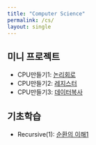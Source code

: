 ```yaml
---
title: "Computer Science"
permalink: /cs/
layout: single
---
```


## 미니 프로젝트

- CPU만들기1: [논리회로](nandgate/)
- CPU만들기2: [레지스터](register/)
- CPU만들기3: [데이터복사](register2/)

## 기초학습

- Recursive(1): [순환의 이해1](recursive1/)
